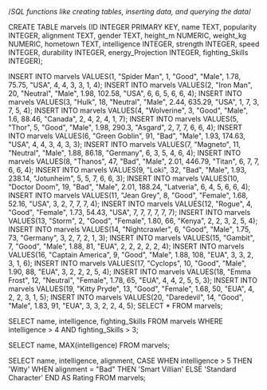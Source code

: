 /*SQL functions like creating tables, inserting data, and querying the data*/


CREATE TABLE marvels (ID INTEGER PRIMARY KEY,
    name TEXT,
    popularity INTEGER,
    alignment TEXT,
    gender TEXT, 
    height_m NUMERIC,
    weight_kg NUMERIC,
    hometown TEXT,
    intelligence INTEGER,
    strength INTEGER,
    speed INTEGER,
    durability INTEGER,
    energy_Projection INTEGER,
    fighting_Skills INTEGER);
    
INSERT INTO marvels VALUES(1, "Spider Man", 1, "Good", "Male", 1.78, 75.75, "USA", 4, 4, 3, 3, 1, 4); 
INSERT INTO marvels VALUES(2, "Iron Man", 20, "Neutral", "Male", 1.98, 102.58, "USA", 6, 6, 5, 6, 6, 4); 
INSERT INTO marvels VALUES(3, "Hulk", 18, "Neutral", "Male", 2.44, 635.29, "USA", 1, 7, 3, 7, 5, 4); 
INSERT INTO marvels VALUES(4, "Wolverine", 3, "Good", "Male", 1.6, 88.46, "Canada", 2, 4, 2, 4, 1, 7);
INSERT INTO marvels VALUES(5, "Thor", 5, "Good", "Male", 1.98, 290.3, "Asgard", 2, 7, 7, 6, 6, 4);
INSERT INTO marvels VALUES(6, "Green Goblin", 91, "Bad", "Male", 1.93, 174.63, "USA", 4, 4, 3, 4, 3, 3);
INSERT INTO marvels VALUES(7, "Magneto", 11, "Neutral", "Male", 1.88, 86.18, "Germany", 6, 3, 5, 4, 6, 4);
INSERT INTO marvels VALUES(8, "Thanos", 47, "Bad", "Male", 2.01, 446.79, "Titan", 6, 7, 7, 6, 6, 4);
INSERT INTO marvels VALUES(9, "Loki", 32, "Bad", "Male", 1.93, 238.14, "Jotunheim", 5, 5, 7, 6, 6, 3);
INSERT INTO marvels VALUES(10, "Doctor Doom", 19, "Bad", "Male", 2.01, 188.24, "Latveria", 6, 4, 5, 6, 6, 4);
INSERT INTO marvels VALUES(11, "Jean Grey", 8, "Good", "Female", 1.68, 52.16, "USA", 3, 2, 7, 7, 7, 4);
INSERT INTO marvels VALUES(12, "Rogue", 4, "Good", "Female", 1.73, 54.43, "USA", 7, 7, 7, 7, 7, 7);
INSERT INTO marvels VALUES(13, "Storm", 2, "Good", "Female", 1.80, 66, "Kenya", 2, 2, 3, 2, 5, 4);
INSERT INTO marvels VALUES(14, "Nightcrawler", 6, "Good", "Male", 1.75, 73, "Germany", 3, 2, 7, 2, 1, 3);
INSERT INTO marvels VALUES(15, "Gambit", 7, "Good", "Male", 1.88, 81, "EUA", 2, 2, 2, 2, 2, 4);
INSERT INTO marvels VALUES(16, "Captain America", 9, "Good", "Male", 1.88, 108, "EUA", 3, 3, 2, 3, 1, 6);
INSERT INTO marvels VALUES(17, "Cyclops", 10, "Good", "Male", 1.90, 88, "EUA", 3, 2, 2, 2, 5, 4);
INSERT INTO marvels VALUES(18, "Emma Frost", 12, "Neutral", "Female", 1.78, 65, "EUA", 4, 4, 2, 5, 5, 3);
INSERT INTO marvels VALUES(19, "Kitty Pryde", 13, "Good", "Female", 1.68, 50, "EUA", 4, 2, 2, 3, 1, 5);
INSERT INTO marvels VALUES(20, "Daredevil", 14, "Good", "Male", 1.83, 91, "EUA", 3, 3, 2, 2, 4, 5);
SELECT * FROM marvels;


SELECT name, intelligence, fighting_Skills FROM marvels 
    WHERE intelligence > 4 AND fighting_Skills > 3;
    
SELECT name, MAX(intelligence) 
FROM marvels;


SELECT name, intelligence, alignment,
CASE
    WHEN intelligence > 5 THEN 'Witty'
    WHEN alignment = "Bad" THEN 'Smart Villian'
    ELSE 'Standard Character'
END AS Rating
FROM marvels;
